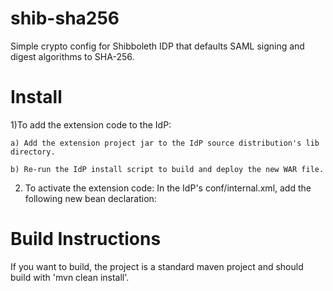 shib-sha256
===========

Simple crypto config for Shibboleth IDP that defaults SAML signing and digest algorithms to SHA-256.

Install
============

1)To add the extension code to the IdP:

    a) Add the extension project jar to the IdP source distribution's lib directory.

    b) Re-run the IdP install script to build and deploy the new WAR file.

2) To activate the extension code: In the IdP's conf/internal.xml, add the following new bean declaration:

    <bean id="OpensamlSha256Config" class="net.gfipm.cryptoconfig.OpensamlSha256ConfigBean" depends-on="shibboleth.OpensamlConfig" /> 


Build Instructions
============

If you want to build, the project is a standard maven project and should build with 'mvn clean install'.

